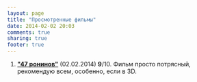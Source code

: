 ```yaml
---
layout: page
title: "Просмотренные фильмы"
date: 2014-02-02 20:03
comments: true
sharing: true
footer: true
---
```


1. [**"47 ронинов"**](/images/movies/47ronin.jpg) (02.02.2014) **9**/10. Фильм просто потрясный, рекомендую всем, особенно, если в 3D.
